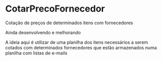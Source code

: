 # CotarPrecoFornecedor
Cotação de preços de determinados itens com fornecedores

Ainda desenvolvendo e melhorando

A ideia aqui é utilizar de uma planilha dos itens necessários a serem cotados com determinados fornecedores que estão armazenados numa planilha com listas de e-mails
